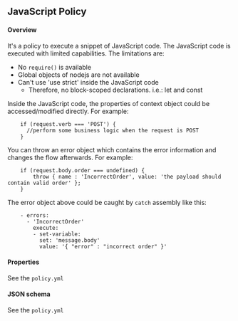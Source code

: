## JavaScript Policy

#### Overview
It's a policy to execute a snippet of JavaScript code. The JavaScript code is executed with limited capabilities. The limitations are:

- No `require()` is available
- Global objects of nodejs are not available
- Can't use 'use strict' inside the JavaScript code
  - Therefore, no block-scoped declarations. i.e.: let and const 

Inside the JavaScript code, the properties of context object could be accessed/modified directly. For example:
```
    if (request.verb === 'POST') {
      //perform some business logic when the request is POST
    }
```

You can throw an error object which contains the error information and changes the flow afterwards. For example:
```
    if (request.body.order === undefined) {
        throw { name : 'IncorrectOrder', value: 'the payload should contain valid order' };
    }
```

The error object above could be caught by `catch` assembly like this:
```
    - errors:
      - 'IncorrectOrder'
        execute:
        - set-variable:
          set: 'message.body'
          value: '{ "error" : "incorrect order" }'
```

#### Properties
See the `policy.yml`

#### JSON schema
See the `policy.yml`

